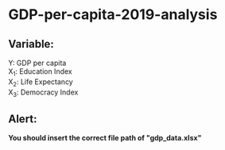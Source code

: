 # GDP-per-capita-2019-analysis
## Variable:
Y: GDP per capita  
X<sub>1</sub>: Education Index  
X<sub>2</sub>: Life Expectancy  
X<sub>3</sub>: Democracy Index  
## Alert:
**You should insert the correct file path of "gdp_data.xlsx"**